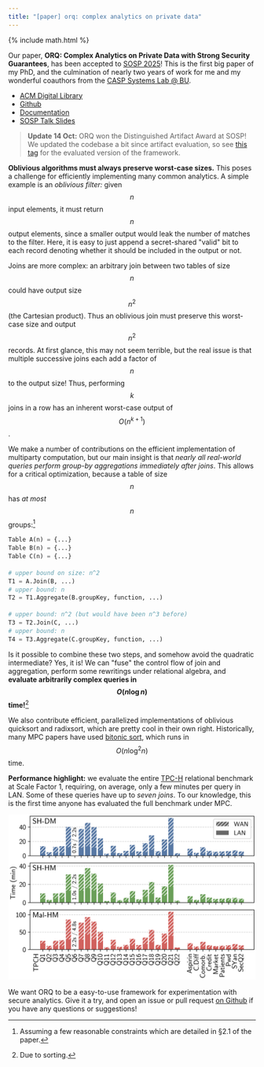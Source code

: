 ```yaml
---
title: "[paper] orq: complex analytics on private data"
---
```


{% include math.html %}

Our paper, **ORQ: Complex Analytics on Private Data with Strong Security Guarantees**, has been accepted to [SOSP 2025](https://sigops.org/s/conferences/sosp/2025/index.html)! This is the first big paper of my PhD, and the culmination of nearly two years of work for me and my wonderful coauthors from the [CASP Systems Lab @ BU](https://sites.bu.edu/casp/).

- [ACM Digital Library](https://dl.acm.org/doi/10.1145/3731569.3764833)
- [Github](https://github.com/CASP-Systems-BU/orq)
- [Documentation](https://casp-systems-bu.github.io/orq/)
- [SOSP Talk Slides](/assets/files/orq-sosp-slides.pdf)

> **Update 14 Oct:** ORQ won the Distinguished Artifact Award at SOSP! We updated the codebase a bit since artifact evaluation, so see [this tag](https://github.com/CASP-Systems-BU/orq/releases/tag/sosp-artifact) for the evaluated version of the framework.

**Oblivious algorithms must always preserve worst-case sizes.** This poses a challenge for efficiently implementing many common analytics. A simple example is an _oblivious filter:_ given $$n$$ input elements, it must return $$n$$ output elements, since a smaller output would leak the number of matches to the filter. Here, it is easy to just append a secret-shared "valid" bit to each record denoting whether it should be included in the output or not.

Joins are more complex: an arbitrary join between two tables of size $$n$$ could have output size $$n^2$$ (the Cartesian product). Thus an oblivious join must preserve this worst-case size and output $$n^2$$ records. At first glance, this may not seem terrible, but the real issue is that multiple successive joins each add a factor of $$n$$ to the output size! Thus, performing $$k$$ joins in a row has an inherent worst-case output of $$O(n^{k+1})$$.

We make a number of contributions on the efficient implementation of multiparty computation, but our main insight is that _nearly all real-world queries perform group-by aggregations immediately after joins_. This allows for a critical optimization, because a table of size $$n$$ has _at most_ $$n$$ groups:[^1]

[^1]: Assuming a few reasonable constraints which are detailed in §2.1 of the paper.

```python
Table A(n) = {...}
Table B(n) = {...}
Table C(n) = {...}

# upper bound on size: n^2
T1 = A.Join(B, ...)
# upper bound: n
T2 = T1.Aggregate(B.groupKey, function, ...)

# upper bound: n^2 (but would have been n^3 before)
T3 = T2.Join(C, ...)
# upper bound: n
T4 = T3.Aggregate(C.groupKey, function, ...)
```

Is it possible to combine these two steps, and somehow avoid the quadratic intermediate? Yes, it is! We can "fuse" the control flow of join and aggregation, perform some rewritings under relational algebra, and **evaluate arbitrarily complex queries in $$O(n \log n)$$ time!**[^2]

[^2]: Due to sorting.

We also contribute efficient, parallelized implementations of oblivious quicksort and radixsort, which are pretty cool in their own right. Historically, many MPC papers have used [bitonic sort](https://en.wikipedia.org/wiki/Bitonic_sorter), which runs in $$O(n \log^2 n)$$ time.

**Performance highlight:** we evaluate the entire [TPC-H](https://www.tpc.org/tpch/default5.asp) relational benchmark at Scale Factor 1, requiring, on average, only a few minutes per query in LAN. Some of these queries have up to _seven joins_. To our knowledge, this is the first time anyone has evaluated the full benchmark under MPC.

![results for tpch queries](/assets/img/tpch.png)

We want ORQ to be a easy-to-use framework for experimentation with secure analytics. Give it a try, and open an issue or pull request [on Github](https://github.com/CASP-Systems-BU/orq) if you have any questions or suggestions!